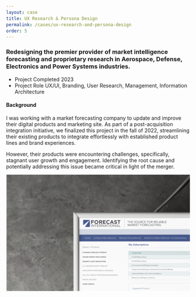 ```yaml
---
layout: case
title: UX Research & Persona Design
permalink: /cases/ux-research-and-persona-design
order: 5
---
```


<h3>Redesigning the premier provider of market intelligence forecasting and proprietary research in Aerospace, Defense, Electronics and Power Systems industries.</h3>

<div class="readingcontainer">
<ul>
	<li>Project Completed <span>2023</span></li>
	<li>Project Role <span>UX/UI, Branding, User Research, Management, Information Architecture</span></li>
</ul>

<h4>Background</h4>
<p>I was working with a market forecasting company to update and improve their digital products and marketing site. As part of a post-acquisition integration initiative, we finalized this project in the fall of 2022, streamlining their existing products to integrate effortlessly with established product lines and brand experiences.</p>
<p>However, their products were encountering challenges, specifically, stagnant user growth and engagement.  Identifying the root cause and potentially addressing this issue became critical in light of the merger. </p>
<img src="../assets/images/bg-cs01.png" />

</div>
